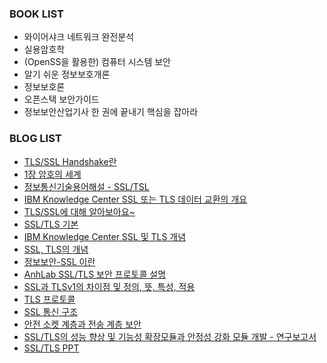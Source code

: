 ### BOOK LIST
- 와이어샤크 네트워크 완전분석
- 실용암호학
- (OpenSS을 활용한) 컴퓨터 시스템 보안
- 알기 쉬운 정보보호개론
- 정보보호론
- 오픈스택 보안가이드
- 정보보안산업기사 한 권에 끝내기 핵심을 잡아라

### BLOG LIST
- [TLS/SSL Handshake란](https://hanjungv.github.io/2017-11-07-1_CS_SSL/)
- [1장 암호의 세계](http://www.parkjonghyuk.net/lecture/2011-1st-lecture/modernCrypto/chap14.pdf)
- [정보통신기술용어해설 - SSL/TSL](http://www.ktword.co.kr/abbr_view.php?m_temp1=1957)
- [IBM Knowledge Center SSL 또는 TLS 데이터 교환의 개요](https://www.ibm.com/support/knowledgecenter/ko/SSFKSJ_7.1.0/com.ibm.mq.doc/sy10660_.htm)
- [TLS/SSL에 대해 알아보아요~](http://btsweet.blogspot.kr/2014/06/tls-ssl.html)
- [SSL/TLS 기본](https://eastdg.wordpress.com/2014/04/09/ssltls-%EA%B8%B0%EB%B3%B8/)
- [IBM Knowledge Center SSL 및 TLS 개념](https://www.ibm.com/support/knowledgecenter/ko/SSFKSJ_7.1.0/com.ibm.mq.doc/sy10640_.htm)
- [SSL, TLS의 개념](http://hack-cracker.tistory.com/142)
- [정보보안-SSL 이란](http://12bme.tistory.com/80)
- [AnhLab SSL/TLS 보안 프로토콜 설명](http://v3.nonghyup.com/secu_info_view.asp?list=/secu_info_list.asp&seq=8749&pageno=62&v_num=443)
- [SSL과 TLSv1의 차이점 및 정의, 뜻, 특성, 적용](http://soul0.tistory.com/214)
- [TLS 프로토콜](http://marcof.tistory.com/87)
- [SSL 통신 구조](http://happydal.blogspot.kr/2010/08/ssl-%ED%86%B5%EC%8B%A0-%EA%B5%AC%EC%A1%B0.html#!/2010/08/ssl-%ED%86%B5%EC%8B%A0-%EA%B5%AC%EC%A1%B0.html)
- [안전 소켓 계층과 전송 계층 보안](http://www.google.co.kr/url?sa=t&rct=j&q=&esrc=s&source=web&cd=8&ved=0ahUKEwj7qrCLuNbXAhWHU7wKHUbXCkUQFghMMAc&url=http%3A%2F%2Fpel.smuc.ac.kr%2Fphpbb%2Fdownload%2Ffile.php%3Fid%3D6%26sid%3Dd692b007f1a6e771dfa83172622db9e2&usg=AOvVaw36e2uJpdCuiJLS34RPkzX6)
- [SSL/TLS의 성능 향상 및 기능성 확장모듈과 안정성 강화 모듈 개발 - 연구보고서](http://www.itfind.or.kr/Report/200201/KISA/KISA-0138/KISA-0138.pdf)
- [SSL/TLS PPT](http://www.google.co.kr/url?sa=t&rct=j&q=&esrc=s&source=web&cd=12&ved=0ahUKEwjG8-OJw9bXAhWFgLwKHaWsD7k4ChAWCCcwAQ&url=http%3A%2F%2Fnetwk.hannam.ac.kr%2Fdata%2FCryptography%2520and%2520Network%2520Security%2Fch-17.ppt&usg=AOvVaw2k0bdI7atzaEqvhr2r8O96)
